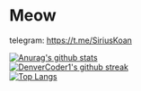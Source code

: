 # Meow
telegram: https://t.me/SiriusKoan  

[![Anurag's github stats](https://github-readme-stats.vercel.app/api?username=SiriusKoan&show_icons=true&theme=tokyonight)](https://github.com/anuraghazra/github-readme-stats)
<br>
[![DenverCoder1's github streak](https://github-readme-streak-stats.herokuapp.com/?user=SiriusKoan&theme=blue-green)](https://github.com/DenverCoder1/github-readme-streak-stats)
<br>
[![Top Langs](https://github-readme-stats.vercel.app/api/top-langs/?username=SiriusKoan&theme=dark)](https://github.com/anuraghazra/github-readme-stats)
